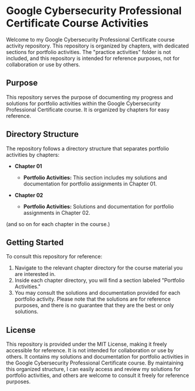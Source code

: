 # Google Cybersecurity Professional Certificate Course Activities

Welcome to my Google Cybersecurity Professional Certificate course activity repository. This repository is organized by chapters, with dedicated sections for portfolio activities. The "practice activities" folder is not included, and this repository is intended for reference purposes, not for collaboration or use by others.

## Purpose
This repository serves the purpose of documenting my progress and solutions for portfolio activities within the Google Cybersecurity Professional Certificate course. It is organized by chapters for easy reference.

## Directory Structure
The repository follows a directory structure that separates portfolio activities by chapters:

- **Chapter 01**
  - **Portfolio Activities:** This section includes my solutions and documentation for portfolio assignments in Chapter 01.

- **Chapter 02**
  - **Portfolio Activities:** Solutions and documentation for portfolio assignments in Chapter 02.

(and so on for each chapter in the course.)

## Getting Started
To consult this repository for reference:
1. Navigate to the relevant chapter directory for the course material you are interested in.
2. Inside each chapter directory, you will find a section labeled "Portfolio Activities."
3. You may consult the solutions and documentation provided for each portfolio activity. Please note that the solutions are for reference purposes, and there is no guarantee that they are the best or only solutions.

## License
This repository is provided under the MIT License, making it freely accessible for reference. It is not intended for collaboration or use by others. It contains my solutions and documentation for portfolio activities in the Google Cybersecurity Professional Certificate course.
By maintaining this organized structure, I can easily access and review my solutions for portfolio activities, and others are welcome to consult it freely for reference purposes.
